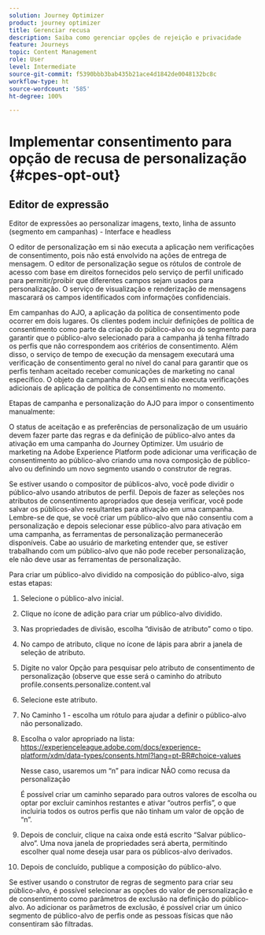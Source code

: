```yaml
---
solution: Journey Optimizer
product: journey optimizer
title: Gerenciar recusa
description: Saiba como gerenciar opções de rejeição e privacidade
feature: Journeys
topic: Content Management
role: User
level: Intermediate
source-git-commit: f5390bbb3bab435b21ace4d1842de0048132bc8c
workflow-type: ht
source-wordcount: '585'
ht-degree: 100%

---
```


# Implementar consentimento para opção de recusa de personalização {#cpes-opt-out}


## Editor de expressão

Editor de expressões ao personalizar imagens, texto, linha de assunto (segmento em campanhas) - Interface e headless

O editor de personalização em si não executa a aplicação nem verificações de consentimento, pois não está envolvido na ações de entrega de mensagem. O editor de personalização segue os rótulos de controle de acesso com base em direitos fornecidos pelo serviço de perfil unificado para permitir/proibir que diferentes campos sejam usados para personalização. O serviço de visualização e renderização de mensagens mascarará os campos identificados com informações confidenciais.

Em campanhas do AJO, a aplicação da política de consentimento pode ocorrer em dois lugares. Os clientes podem incluir definições de política de consentimento como parte da criação do público-alvo ou do segmento para garantir que o público-alvo selecionado para a campanha já tenha filtrado os perfis que não correspondem aos critérios de consentimento. Além disso, o serviço de tempo de execução da mensagem executará uma verificação de consentimento geral no nível do canal para garantir que os perfis tenham aceitado receber comunicações de marketing no canal específico. O objeto da campanha do AJO em si não executa verificações adicionais de aplicação de política de consentimento no momento.

Etapas de campanha e personalização do AJO para impor o consentimento manualmente:

O status de aceitação e as preferências de personalização de um usuário devem fazer parte das regras e da definição de público-alvo antes da ativação em uma campanha do Journey Optimizer. Um usuário de marketing na Adobe Experience Platform pode adicionar uma verificação de consentimento ao público-alvo criando uma nova composição de público-alvo ou definindo um novo segmento usando o construtor de regras.

Se estiver usando o compositor de públicos-alvo, você pode dividir o público-alvo usando atributos de perfil. Depois de fazer as seleções nos atributos de consentimento apropriados que deseja verificar, você pode salvar os públicos-alvo resultantes para ativação em uma campanha. Lembre-se de que, se você criar um público-alvo que não consentiu com a personalização e depois selecionar esse público-alvo para ativação em uma campanha, as ferramentas de personalização permanecerão disponíveis. Cabe ao usuário de marketing entender que, se estiver trabalhando com um público-alvo que não pode receber personalização, ele não deve usar as ferramentas de personalização.

Para criar um público-alvo dividido na composição do público-alvo, siga estas etapas:

1. Selecione o público-alvo inicial.

1. Clique no ícone de adição para criar um público-alvo dividido.

1. Nas propriedades de divisão, escolha “divisão de atributo” como o tipo.

1. No campo de atributo, clique no ícone de lápis para abrir a janela de seleção de atributo.

1. Digite no valor Opção para pesquisar pelo atributo de consentimento de personalização (observe que esse será o caminho do atributo profile.consents.personalize.content.val

1. Selecione este atributo.

1. No Caminho 1 - escolha um rótulo para ajudar a definir o público-alvo não personalizado.

1. Escolha o valor apropriado na lista: https://experienceleague.adobe.com/docs/experience-platform/xdm/data-types/consents.html?lang=pt-BR#choice-values

   Nesse caso, usaremos um “n” para indicar NÃO como recusa da personalização

   É possível criar um caminho separado para outros valores de escolha ou optar por excluir caminhos restantes e ativar “outros perfis”, o que incluiria todos os outros perfis que não tinham um valor de opção de “n”.

1. Depois de concluir, clique na caixa onde está escrito “Salvar público-alvo”. Uma nova janela de propriedades será aberta, permitindo escolher qual nome deseja usar para os públicos-alvo derivados.

1. Depois de concluído, publique a composição do público-alvo.

Se estiver usando o construtor de regras de segmento para criar seu público-alvo, é possível selecionar as opções do valor de personalização e de consentimento como parâmetros de exclusão na definição do público-alvo. Ao adicionar os parâmetros de exclusão, é possível criar um único segmento de público-alvo de perfis onde as pessoas físicas que não consentiram são filtradas.

